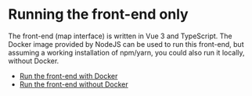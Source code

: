 # Running the front-end only

The front-end (map interface) is written in Vue 3 and TypeScript. The Docker image provided by NodeJS can be used to run this front-end, but assuming a working installation of npm/yarn, you could also run it locally, without Docker.

- [Run the front-end with Docker](with-docker.md)
- [Run the front-end without Docker](without-docker.md)

